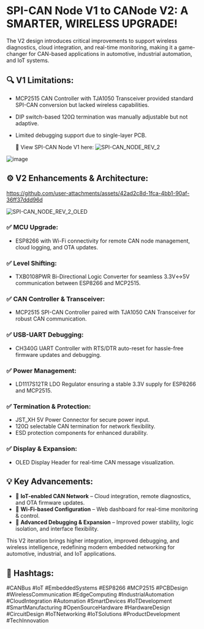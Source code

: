 #  SPI-CAN Node V1 to CANode V2: A SMARTER, WIRELESS UPGRADE! 

The V2 design introduces critical improvements to support wireless diagnostics, cloud integration, and real-time monitoring, making it a game-changer for CAN-based applications in automotive, industrial automation, and IoT systems.

## 🔍 V1 Limitations:


- MCP2515 CAN Controller with TJA1050 Transceiver provided standard SPI-CAN conversion but lacked wireless capabilities.
- DIP switch-based 120Ω termination was manually adjustable but not adaptive.
- Limited debugging support due to single-layer PCB.

  🔗 View SPI-CAN Node V1 here: ![SPI-CAN_NODE_REV_2]([https://github.com/user-attachments/assets/73b64297-301c-4d5b-9f3e-d4816e3f91f0)  

![image](https://github.com/user-attachments/assets/d8f841fc-c3a2-45b0-8ff1-44b1cea9b638)

## ⚙️ V2 Enhancements & Architecture:

https://github.com/user-attachments/assets/42ad2c8d-1fca-4bb1-90af-36ff37ddd96d

![SPI-CAN_NODE_REV_2_OLED](https://github.com/user-attachments/assets/08a07592-9ccf-4d0a-8cd8-694324e63406](https://github.com/VISHNUPRIYANR1812/PCB-Projects/tree/main/Isolated-SPI-CAN-Node))


### ✅ MCU Upgrade:
- ESP8266 with Wi-Fi connectivity for remote CAN node management, cloud logging, and OTA updates.

### ✅ Level Shifting:
- TXB0108PWR Bi-Directional Logic Converter for seamless 3.3V↔5V communication between ESP8266 and MCP2515.

### ✅ CAN Controller & Transceiver:
- MCP2515 SPI-CAN Controller paired with TJA1050 CAN Transceiver for robust CAN communication.

### ✅ USB-UART Debugging:
- CH340G UART Controller with RTS/DTR auto-reset for hassle-free firmware updates and debugging.

### ✅ Power Management:
- LD1117S12TR LDO Regulator ensuring a stable 3.3V supply for ESP8266 and MCP2515.

### ✅ Termination & Protection:
- JST_XH 5V Power Connector for secure power input.
- 120Ω selectable CAN termination for network flexibility.
- ESD protection components for enhanced durability.

### ✅ Display & Expansion:
- OLED Display Header for real-time CAN message visualization.

## 💡 Key Advancements:
- 🚀 **IoT-enabled CAN Network** – Cloud integration, remote diagnostics, and OTA firmware updates.
- 🚀 **Wi-Fi-based Configuration** – Web dashboard for real-time monitoring & control.
- 🚀 **Advanced Debugging & Expansion** – Improved power stability, logic isolation, and interface flexibility.

This V2 iteration brings higher integration, improved debugging, and wireless intelligence, redefining modern embedded networking for automotive, industrial, and IoT applications.

## 📌 Hashtags:
#CANBus #IoT #EmbeddedSystems #ESP8266 #MCP2515 #PCBDesign #WirelessCommunication #EdgeComputing #IndustrialAutomation #CloudIntegration #Automation #SmartDevices #IoTDevelopment #SmartManufacturing #OpenSourceHardware #HardwareDesign #CircuitDesign #IoTNetworking #IoTSolutions #ProductDevelopment #TechInnovation
